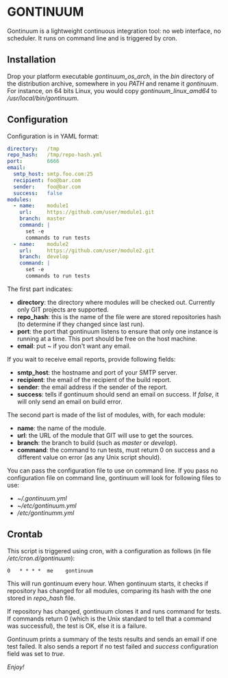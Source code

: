 GONTINUUM
=========

Gontinuum is a lightweight continuous integration tool: no web interface, no
scheduler. It runs on command line and is triggered by cron.

Installation
------------

Drop your platform executable *gontinuum_os_arch*, in the *bin* directory of
the distribution archive, somewhere in you *PATH* and rename it *gontinuum*.
For instance, on 64 bits Linux, you would  copy *gontinuum_linux_amd64* to 
*/usr/local/bin/gontinuum*.

Configuration
-------------

Configuration is in YAML format:

```yaml
directory:   /tmp
repo_hash:   /tmp/repo-hash.yml
port:        6666
email:
  smtp_host: smtp.foo.com:25
  recipient: foo@bar.com
  sender:    foo@bar.com
  success:   false
modules:
  - name:    module1
    url:     https://github.com/user/module1.git
    branch:  master
    command: |
      set -e
      commands to run tests
  - name:    module2
    url:     https://github.com/user/module2.git
    branch:  develop
    command: |
      set -e
      commands to run tests
```

The first part indicates:

- **directory**: the directory where modules will be checked out. Currently only
  GIT projects are supported.
- **repo_hash**: this is the name of the file were are stored repositories hash
  (to determine if they changed since last run).
- **port**: the port that gontinuum listens to ensure that only one instance is
  running at a time. This port should be free on the host machine.
- **email**: put *~* if you don't want any email.

If you wait to receive email reports, provide following fields:

- **smtp_host**: the hostname and port of your SMTP server.
- **recipient**:  the email of the recipient of the build report.
- **sender**: the email address if the sender of the report.
- **success**: tells if gontinuum should send an email on success. If *false*,
  it will only send an email on build error.

The second part is made of the list of modules, with, for each module:

- **name**: the name of the module.
- **url**: the URL of the module that GIT will use to get the sources.
- **branch**: the branch to build (such as *master* or *develop*).
- **command**: the command to run tests, must return 0 on success and a 
  different value on error (as any Unix script should).

You can pass the configuration file to use on command line. If you pass no 
configuration file on command line, gontinuum will look for following files to
use:

- *~/.gontinuum.yml*
- *~/etc/gontinuum.yml*
- */etc/gontinumm.yml*

Crontab
-------

This script is triggered using cron, with a configuration as follows (in file
*/etc/cron.d/gontinuum*):

    0   * * * *  me    gontinuum

This will run gontinuum every hour. When gontinuum starts, it checks if 
repository has changed for all modules, comparing its hash with the one stored
in *repo_hash* file.

If repository has changed, gontinuum clones it and runs command for tests. If 
commands return 0 (which is the Unix standard to tell that a command was
successful), the test is OK, else it is a failure.

Gontinuum prints a summary of the tests results and sends an email if one test
failed. It also sends a report if no test failed and *success* configuration
field was set to *true*.

*Enjoy!*
